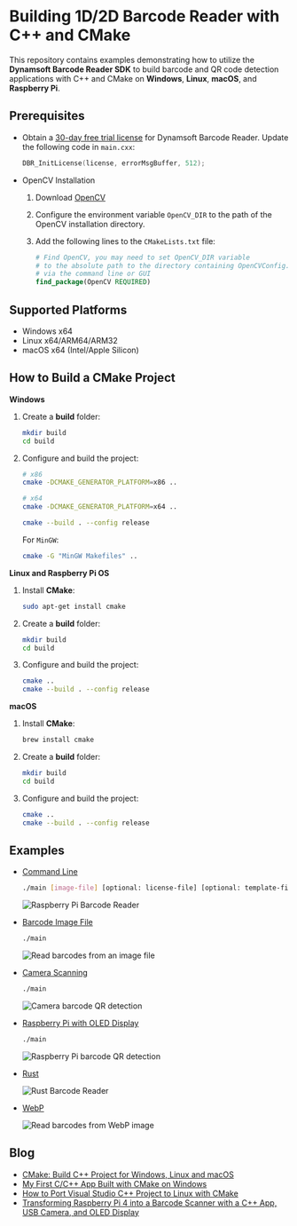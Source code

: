 # Building 1D/2D Barcode Reader with C++ and CMake
This repository contains examples demonstrating how to utilize the **Dynamsoft Barcode Reader SDK** to build barcode and QR code detection applications with C++ and CMake on **Windows**, **Linux**, **macOS**, and **Raspberry Pi**.

## Prerequisites
- Obtain a [30-day free trial license](https://www.dynamsoft.com/customer/license/trialLicense/) for Dynamsoft Barcode Reader. Update the following code in `main.cxx`:

    ```cpp
    DBR_InitLicense(license, errorMsgBuffer, 512);
    ```

- OpenCV Installation
    1. Download [OpenCV](https://opencv.org/releases/)
    2. Configure the environment variable `OpenCV_DIR` to the path of the OpenCV installation directory.
    3. Add the following lines to the `CMakeLists.txt` file:
    
        ```cmake
        # Find OpenCV, you may need to set OpenCV_DIR variable
        # to the absolute path to the directory containing OpenCVConfig.cmake file
        # via the command line or GUI
        find_package(OpenCV REQUIRED)
        ```

## Supported Platforms
- Windows x64
- Linux x64/ARM64/ARM32
- macOS x64 (Intel/Apple Silicon)

## How to Build a CMake Project

**Windows**

1. Create a **build** folder:
    
    ```bash
    mkdir build
    cd build
    ```

2. Configure and build the project:
    
    ```bash
    # x86
    cmake -DCMAKE_GENERATOR_PLATFORM=x86 ..

    # x64
    cmake -DCMAKE_GENERATOR_PLATFORM=x64 ..
    
    cmake --build . --config release
    ```

    For `MinGW`:
    
    ```bash
    cmake -G "MinGW Makefiles" ..
    ```

**Linux and Raspberry Pi OS**

1. Install **CMake**:
    
    ```bash
    sudo apt-get install cmake
    ```

2. Create a **build** folder:
    
    ```bash
    mkdir build
    cd build
    ```

3. Configure and build the project:
    ```bash
    cmake ..
    cmake --build . --config release 
    ```

**macOS**
 
1. Install **CMake**:
    
    ```bash
    brew install cmake
    ```

2. Create a **build** folder:

    ```bash
    mkdir build
    cd build
    ```

3. Configure and build the project:

    ```bash
    cmake ..
    cmake --build . --config release 
    ```

## Examples
- [Command Line](./examples/9.x/command_line)
    
    ```bash
    ./main [image-file] [optional: license-file] [optional: template-file]
    ```
        
    ![Raspberry Pi Barcode Reader](https://www.dynamsoft.com/codepool/img/2016/03/rpi_dbr_result.png)

- [Barcode Image File](./examples/9.x/opencv_file)
    
    ```bash
    ./main 
    ```
    
    ![Read barcodes from an image file](https://www.dynamsoft.com/codepool/img/2024/05/cpp-barcode-reader-opencv.jpg)


- [Camera Scanning](./examples/9.x/opencv_camera)
    
    ```bash
    ./main
    ```
    
    ![Camera barcode QR detection](https://www.dynamsoft.com/codepool/img/2024/05/cpp-barcode-scanner-opencv.jpg)

- [Raspberry Pi with OLED Display](./examples/9.x/raspberry_pi_oled)
    
    ```bash
    ./main
    ```
    
    ![Raspberry Pi barcode QR detection](https://www.dynamsoft.com/codepool/img/2020/06/raspberry-pi-barcode-qr.png)

- [Rust](./examples/9.x/rust/)

    ![Rust Barcode Reader](https://www.dynamsoft.com/codepool/img/2024/06/rust-command-line-barcode-reader.jpg)

- [WebP](./examples/9.x/webp/)

    ![Read barcodes from WebP image](https://www.dynamsoft.com/codepool/img/2024/06/cpp-decode-webp-barcode-qr-code.jpg)

## Blog
- [CMake: Build C++ Project for Windows, Linux and macOS](https://www.dynamsoft.com/codepool/cmake-cc-windows-linux-macos.html)
- [My First C/C++ App Built with CMake on Windows](https://www.dynamsoft.com/codepool/cc-barcode-app-cmake-windows.html)
- [How to Port Visual Studio C++ Project to Linux with CMake](https://www.dynamsoft.com/codepool/port-visual-studio-cpp-linux-cmake.html)
- [Transforming Raspberry Pi 4 into a Barcode Scanner with a C++ App, USB Camera, and OLED Display](https://www.dynamsoft.com/codepool/raspberry-pi-cpp-barcode-reader.html)